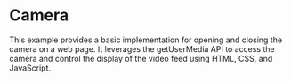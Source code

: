 # Camera
This example provides a basic implementation for opening and closing the camera on a web page. It leverages the getUserMedia API to access the camera and control the display of the video feed using HTML, CSS, and JavaScript.
